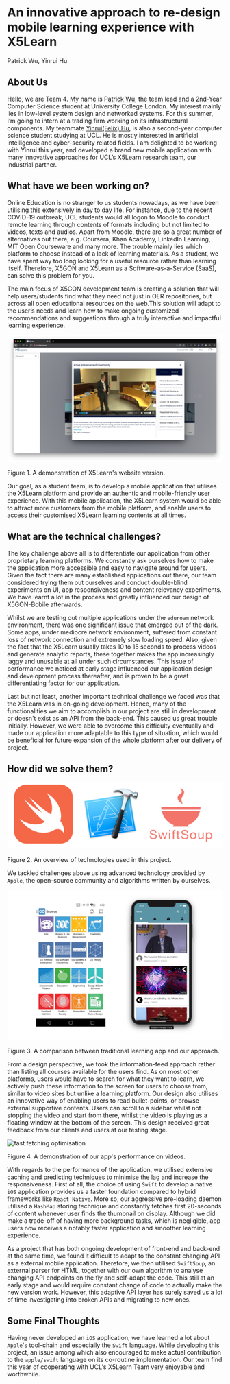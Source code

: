 # An innovative approach to re-design mobile learning experience with X5Learn

Patrick Wu, Yinrui Hu

## About Us

Hello, we are Team 4. My name is [Patrick Wu](https://www.linkedin.com/in/patrick-daiqi-wu/), the team lead and a 2nd-Year Computer Science student at University College London. My interest mainly lies in low-level system design and networked systems. For this summer, I’m going to intern at a trading firm working on its infrastructural components.
My teammate [Yinrui(Felix) Hu](https://www.linkedin.com/in/yinrui-hu-050215182/), is also a second-year computer science student studying at UCL. He is mostly interested in artificial intelligence and cyber-security related fields.
I am delighted to be working with Yinrui this year, and developed a brand new mobile application with many innovative approaches for UCL’s X5Learn research team, our industrial partner.

## What have we been working on?

Online Education is no stranger to us students nowadays, as we have been utilising this extensively in day to day life. For instance, due to the recent COVID-19 outbreak, UCL students would all logon to Moodle to conduct remote learning through contents of formats including but not limited to videos, texts and audios. Apart from Moodle, there are so a great number of alternatives out there, e.g. Coursera, Khan Academy, LinkedIn Learning, MIT Open Courseware and many more. The trouble mainly lies which platform to choose instead of a lack of learning materials. As a student, we have spent way too long looking for a useful resource rather than learning itself. Therefore, X5GON and X5Learn as a Software-as-a-Service (SaaS), can solve this problem for you.

The main focus of X5GON development team is creating a solution that will help users/students find what they need not just in OER repositories, but across all open educational resources on the web.This solution will adapt to the user’s needs and learn how to make ongoing customized recommendations and suggestions through a truly interactive and impactful learning experience.

![website version of X5Learn](./images/desktop.png) 

Figure 1. A demonstration of X5Learn's website version.

Our goal, as a student team, is to develop a mobile application that utilises the X5Learn platform and provide an authentic and mobile-friendly user experience. With this mobile application, the X5Learn system would be able to attract more customers from the mobile platform, and enable users to access their customised X5Learn learning contents at all times.

## What are the technical challenges?

The key challenge above all is to differentiate our application from other proprietary learning platforms. We constantly ask ourselves how to make the application more accessible and easy to navigate around for users. Given the fact there are many established applications out there, our team considered trying them out ourselves and conduct double-blind experiments on UI, app responsiveness and content relevancy experiments. We have learnt a lot in the process and greatly influenced our design of X5GON-Bobile afterwards.

Whilst we are testing out multiple applications under the `eduroam` network environment, there was one significant issue that emerged out of the dark. Some apps, under mediocre network environment, suffered from constant loss of network connection and extremely slow loading speed. Also, given the fact that the X5Learn usually takes 10 to 15 seconds to process videos and generate analytic reports, these together makes the app increasingly laggy and unusable at all under such circumstances. This issue of performance we noticed at early stage influenced our application design and development process thereafter, and is proven to be a great differentiating factor for our application.

Last but not least, another important technical challenge we faced was that the X5Learn was in on-going development. Hence, many of the functionalities we aim to accomplish in our project are still in development or doesn't exist as an API from the back-end. This caused us great trouble initially. However, we were able to overcome this difficulty eventually and made our application more adaptable to this type of situation, which would be beneficial for future expansion of the whole platform after our delivery of project.

## How did we solve them?

![technologies at glance](./images/technologies.png)

Figure 2. An overview of technologies used in this project.

We tackled challenges above using advanced technology provided by `Apple`, the open-source community and algorithms written by ourselves. 

![comparison of app](./images/comparison.png)

Figure 3. A comparison between traditional learning app and our approach.

From a design perspective, we took the information-feed approach rather than listing all courses available for the users find. As on most other platforms, users would have to search for what they want to learn, we actively push these information to the screen for users to choose from, similar to video sites but unlike a learning platform. Our design also utilises an innovative way of enabling users to read bullet-points, or browse external supportive contents. Users can scroll to a sidebar whilst not stopping the video and start from there, whilst the video is playing as a floating window at the bottom of the screen. This design received great feedback from our clients and users at our testing stage.

![fast fetching optimisation](./images/performance.gif) 

Figure 4. A demonstration of our app's performance on videos.

With regards to the performance of the application, we utilised extensive caching and predicting techniques to minimise the lag and increase the responsiveness. First of all, the choice of using `Swift` to develop a native `iOS` application provides us a faster foundation compared to hybrid frameworks like `React Native`. More so, our aggressive pre-loading daemon utilised a `HashMap` storing technique and constantly fetches first 20-seconds of content whenever user finds the thumbnail on display. Although we did make a trade-off of having more background tasks, which is negligible, app users now receives a notably faster application and smoother learning experience.

As a project that has both ongoing development of front-end and back-end at the same time, we found it difficult to adapt to the constant changing API as a external mobile application. Therefore, we then utilised `SwiftSoup`, an external parser for HTML,
together with our own algorithm to analyse changing API endpoints on the fly and self-adapt the code. This still at an early stage and would require constant change of code to actually make the new version work. However, this adaptive API layer has surely saved us a lot of time investigating into broken APIs and migrating to new ones.

## Some Final Thoughts

Having never developed an `iOS` application, we have learned a lot about `Apple`'s tool-chain and especially the `Swift` language. While developing this project, an issue among which also encouraged to make actual contribution to the `apple/swift` language on its co-routine implementation. Our team find this year of cooperating with UCL's X5Learn Team very enjoyable and worthwhile.

